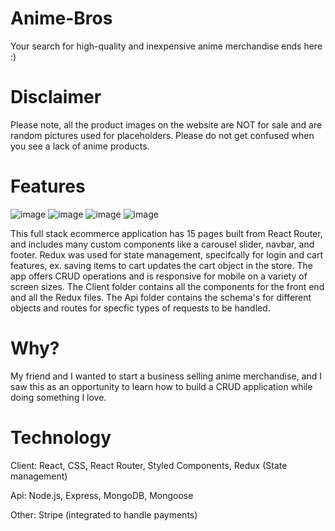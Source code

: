 # Anime-Bros
Your search for high-quality and inexpensive anime merchandise ends here :)

# Disclaimer
Please note, all the product images on the website are NOT for sale and are random pictures used for placeholders. Please do not get confused when you see a lack of anime products.

# Features

![image](https://user-images.githubusercontent.com/70664921/177393979-5cfb7457-21ad-4470-9978-f677f90c48cc.png)
![image](https://user-images.githubusercontent.com/70664921/177395903-fe7252a4-8ad0-48fa-b5e8-0616d2783ee5.png)
![image](https://user-images.githubusercontent.com/70664921/177395934-9dbe2259-e823-45be-bbdb-cf1715b0fc10.png)
![image](https://user-images.githubusercontent.com/70664921/177395957-3dca03a3-b5a9-4c66-ba8e-14ff6f5af975.png)



This full stack ecommerce application has 15 pages built from React Router, and includes many custom components like a carousel slider, navbar, and footer. Redux was used for state management, specifcally for login and cart features, ex. saving items to cart updates the cart object in the store. The app offers CRUD operations and is responsive for mobile on a variety of screen sizes. The Client folder contains all the components for the front end and all the Redux files. The Api folder contains the schema's for different objects and routes for specfic types of requests to be handled.

# Why?
My friend and I wanted to start a business selling anime merchandise, and I saw this as an opportunity to learn how to build a CRUD application while doing something I love.
# Technology
Client: React, CSS, React Router, Styled Components, Redux (State management)

Api: Node.js, Express, MongoDB, Mongoose

Other: Stripe (integrated to handle payments)
